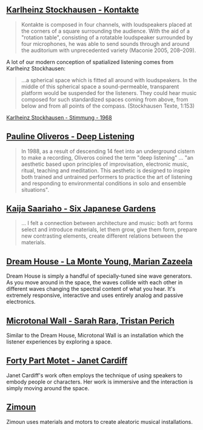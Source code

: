 ## [Karlheinz Stockhausen - Kontakte](https://www.youtube.com/watch?v=cjKVJ2z66fk)

> Kontakte is composed in four channels, with loudspeakers placed at the corners of a square surrounding the audience. With the aid of a "rotation table", consisting of a rotatable loudspeaker surrounded by four microphones, he was able to send sounds through and around the auditorium with unprecedented variety (Maconie 2005, 208–209).

A lot of our modern conception of spatialized listening comes from Karlheinz Stockhausen: 

> ...a spherical space which is fitted all around with loudspeakers. In the middle of this spherical space a sound-permeable, transparent platform would be suspended for the listeners. They could hear music composed for such standardized spaces coming from above, from below and from all points of the compass. (Stockhausen Texte, 1:153)

[Karlheinz Stockhausen - Stimmung - 1968](https://youtu.be/ty9G0asmZ_k?t=149)

## [Pauline Oliveros - Deep Listening](https://www.youtube.com/watch?v=MoHuHBkT4es)

> In 1988, as a result of descending 14 feet into an underground cistern to make a recording, Oliveros coined the term "deep listening" ... "an aesthetic based upon principles of improvisation, electronic music, ritual, teaching and meditation. This aesthetic is designed to inspire both trained and untrained performers to practice the art of listening and responding to environmental conditions in solo and ensemble situations".

## [Kaija Saariaho - Six Japanese Gardens](https://www.youtube.com/watch?v=MoHuHBkT4es)

> ... I felt a connection between architecture and music: both art forms select and introduce materials, let them grow, give them form, prepare new contrasting elements, create different relations between the materials.

## [Dream House - La Monte Young, Marian Zazeela](https://www.youtube.com/watch?v=WC6bhnu5Luc)

Dream House is simply a handful of specially-tuned sine wave generators. As you move around in the space, the waves collide with each other in different waves changing the spectral content of what you hear. It's extremely responsive, interactive and uses entirely analog and passive electronics.

## [Microtonal Wall - Sarah Rara, Tristan Perich](https://vimeo.com/45225412)

Similar to the Dream House, Microtonal Wall is an installation which the listener experiences by exploring a space.

## [Forty Part Motet - Janet Cardiff](https://www.youtube.com/watch?v=OxIeulpigws)

Janet Cardiff's work often employs the technique of using speakers to embody people or characters. Her work is immersive and the interaction is simply moving around the space.

## [Zimoun](https://vimeo.com/7235817)

Zimoun uses materials and motors to create aleatoric musical installations.
